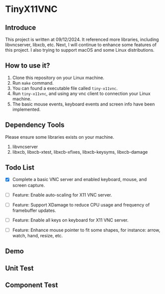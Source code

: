 # TinyX11VNC

## Introduce
This project is written at 09/12/2024. It referenced more libraries, including libvncserver, libxcb, etc.
Next, I will continue to enhance some features of this project.
I also trying to support macOS and some Linux distributions.

## How to use it?
1. Clone this repository on your Linux machine.
2. Run `make` command.
3. You can found a executable file called `tiny-x11vnc`.
4. Run `tiny-x11vnc`, and using any vnc client to connection your Linux machine.
5. The basic mouse events, keyboard events and screen info have been implemented.

## Dependency Tools
Please ensure some libraries exists on your machine.
1. libvncserver
2. libxcb, libxcb-xtest, libxcb-xfixes, libxcb-keysyms, libxcb-damage

## Todo List
- [x] Complete a basic VNC server and enabled keyboard, mouse, and screen capture.
- [ ] Feature: Enable auto-scaling for X11 VNC server.
- [ ] Feature: Support XDamage to reduce CPU usage and frequency of framebuffer updates.
- [ ] Feature: Enable all keys on keyboard for X11 VNC server.
- [ ] Feature: Enhance mouse pointer to fit some shapes, for instance: arrow, watch, hand, resize, etc.


## Demo

## Unit Test

## Component Test
